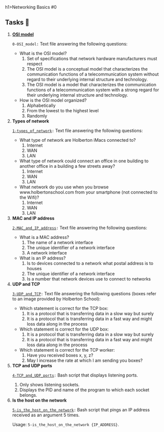 h1>Networking Basics #0</h1>

<h2>Tasks 📃</h2>

<ol>
    <li>
        <strong><a href="https://github.com/NyasimiPhilip/alx-system_engineering-devops/blob/master/0x07-networking_basics/0-OSI_model">OSI model</a></strong>
        <p><code>0-OSI_model:</code> Text file answering the following questions:</p>
        <ul>
            <li>What is the OSI model?
                <ol>
                    <li>Set of specifications that network hardware manufacturers must respect</li>
                    <li>The OSI model is a conceptual model that characterizes the communication functions of a telecommunication system without regard to their underlying internal structure and technology.</li>
                    <li>The OSI model is a model that characterizes the communication functions of a telecommunication system with a strong regard for their underlying internal structure and technology.</li>
                </ol>
            </li>
            <li>How is the OSI model organized?
                <ol>
                    <li>Alphabetically</li>
                    <li>From the lowest to the highest level</li>
                    <li>Randomly</li>
                </ol>
            </li>
        </ul>
    </li>
    <li>
        <strong>Types of network</strong>
        <p><code><a href="https://github.com/NyasimiPhilip/alx-system_engineering-devops/blob/master/0x07-networking_basics/1-types_of_network">1-types_of_network</a>:</code> Text file answering the following questions:</p>
        <ul>
            <li>What type of network are Holberton iMacs connected to?
                <ol>
                    <li>Internet</li>
                    <li>WAN</li>
                    <li>LAN</li>
                </ol>
            </li>
            <li>What type of network could connect an office in one building to another office in a building a few streets away?
                <ol>
                    <li>Internet</li>
                    <li>WAN</li>
                    <li>LAN</li>
                </ol>
            </li>
            <li>What network do you use when you browse www.holbertonschool.com from your smartphone (not connected to the Wifi)?
                <ol>
                    <li>Internet</li>
                    <li>WAN</li>
                    <li>LAN</li>
                </ol>
            </li>
        </ul>
    </li>
    <li>
        <strong>MAC and IP address</strong>
        <p><code><a href="https://github.com/NyasimiPhilip/alx-system_engineering-devops/blob/master/0x07-networking_basics/2-MAC_and_IP_address">2-MAC_and_IP_address</a>:</code> Text file answering the following questions:</p>
        <ul>
            <li>What is a MAC address?
                <ol>
                    <li>The name of a network interface</li>
                    <li>The unique identifier of a network interface</li>
                    <li>A network interface</li>
                </ol>
            </li>
            <li>What is an IP address?
                <ol>
                    <li>Is to devices connected to a network what postal address is to houses</li>
                    <li>The unique identifier of a network interface</li>
                    <li>Is a number that network devices use to connect to networks</li>
                </ol>
            </li>
        </ul>
    </li>
    <li>
        <strong>UDP and TCP</strong>
        <p><code><a href="https://github.com/NyasimiPhilip/alx-system_engineering-devops/blob/master/0x07-networking_basics/3-UDP_and_TCP">3-UDP_and_TCP</a>:</code> Text file answering the following questions (boxes refer to an image provided by Holberton School):</p>
        <ul>
            <li>Which statement is correct for the TCP box:
                <ol>
                    <li>It is a protocol that is transferring data in a slow way but surely</li>
                    <li>It is a protocol that is transferring data in a fast way and might loss data along in the process</li>
                </ol>
            </li>
            <li>Which statement is correct for the UDP box:
                <ol>
                    <li>It is a protocol that is transferring data in a slow way but surely</li>
                    <li>It is a protocol that is transferring data in a fast way and might loss data along in the process</li>
                </ol>
            </li>
            <li>Which statement is correct for the TCP worker:
                <ol>
                    <li>Have you received boxes x, y, z?</li>
                    <li>May I increase the rate at which I am sending you boxes?</li>
                </ol>
            </li>
        </ul>
    </li>
    <li>
        <strong>TCP and UDP ports</strong>
        <p><code><a href="https://github.com/NyasimiPhilip/alx-system_engineering-devops/blob/master/0x07-networking_basics/4-TCP_and_UDP_ports">4-TCP_and_UDP_ports</a>:</code> Bash script that displays listening ports.</p>
        <ol>
            <li>Only shows listening sockets.</li>
            <li>Displays the PID and name of the program to which each socket belongs.</li>
        </ol>
    </li>
    <li>
        <strong>Is the host on the network</a></strong>
        <p><code><a href="https://github.com/NyasimiPhilip/alx-system_engineering-devops/blob/master/0x07-networking_basics/5-is_the_host_on_the_network">5-is_the_host_on_the_network</a>:</code> Bash script that pings an IP address received as an argument 5 times.</p>
        <p>Usage: <code>5-is_the_host_on_the_network {IP_ADDRESS}</code>.</p>
    </li>
</ol>
